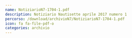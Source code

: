 ```yaml
---
name: NotiziarioN7-1704-1.pdf
description: Notiziario Nautisette aprile 2017 numero 1
percorso: /download/archivioN7/NotiziarioN7-1704-1.pdf
icon: fa fa-file-pdf-o
categories: archivio
---
```

